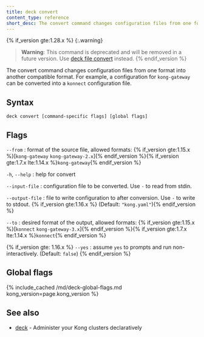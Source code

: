 ```yaml
---
title: deck convert
content_type: reference
short_desc: The convert command changes configuration files from one format into another compatible format.
---
```


{% if_version gte:1.28.x %}
{:.warning}
> **Warning**: This command is deprecated and will be removed in a future version.
Use [deck file convert](/deck/{{page.kong_version}}/reference/deck_file_convert/) instead.
{% endif_version %}

The convert command changes configuration files from one format
into another compatible format. For example, a configuration for `kong-gateway`
can be converted into a `konnect` configuration file.

## Syntax

```
deck convert [command-specific flags] [global flags]
```

## Flags

`--from`
:  format of the source file, allowed formats:
{% if_version gte:1.15.x %}[`kong-gateway` `kong-gateway-2.x`]{% endif_version %}{%
   if_version gte:1.7.x lte:1.14.x %}`kong-gateway`{% endif_version %}

`-h`, `--help`
:  help for convert 

`--input-file`
:  configuration file to be converted. Use `-` to read from stdin.

`--output-file`
:  file to write configuration to after conversion. Use `-` to write to stdout.
   {% if_version gte:1.16.x %} (Default: `"kong.yaml"`){% endif_version %}

`--to`
:  desired format of the output, allowed formats:
{% if_version gte:1.15.x %}[`konnect` `kong-gateway-3.x`]{% endif_version %}{%
   if_version gte:1.7.x lte:1.14.x %}`konnect`{% endif_version %}

{% if_version gte: 1.16.x %}
`--yes`
:  assume `yes` to prompts and run non-interactively. (Default: `false`)
{% endif_version %}

## Global flags

{% include_cached /md/deck-global-flags.md kong_version=page.kong_version %}

## See also

* [deck](/deck/{{page.kong_version}}/reference/deck/)	 - Administer your Kong clusters declaratively
